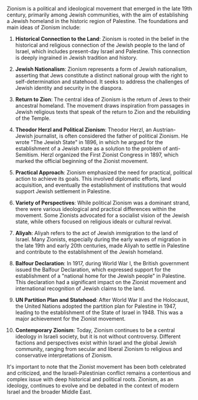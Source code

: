 Zionism is a political and ideological movement that emerged in the late 19th century, primarily among Jewish communities, with the aim of establishing a Jewish homeland in the historic region of Palestine. The foundations and main ideas of Zionism include:

1. **Historical Connection to the Land**: Zionism is rooted in the belief in the historical and religious connection of the Jewish people to the land of Israel, which includes present-day Israel and Palestine. This connection is deeply ingrained in Jewish tradition and history.

2. **Jewish Nationalism**: Zionism represents a form of Jewish nationalism, asserting that Jews constitute a distinct national group with the right to self-determination and statehood. It seeks to address the challenges of Jewish identity and security in the diaspora.

3. **Return to Zion**: The central idea of Zionism is the return of Jews to their ancestral homeland. The movement draws inspiration from passages in Jewish religious texts that speak of the return to Zion and the rebuilding of the Temple.

4. **Theodor Herzl and Political Zionism**: Theodor Herzl, an Austrian-Jewish journalist, is often considered the father of political Zionism. He wrote "The Jewish State" in 1896, in which he argued for the establishment of a Jewish state as a solution to the problem of anti-Semitism. Herzl organized the First Zionist Congress in 1897, which marked the official beginning of the Zionist movement.

5. **Practical Approach**: Zionism emphasized the need for practical, political action to achieve its goals. This involved diplomatic efforts, land acquisition, and eventually the establishment of institutions that would support Jewish settlement in Palestine.

6. **Variety of Perspectives**: While political Zionism was a dominant strand, there were various ideological and practical differences within the movement. Some Zionists advocated for a socialist vision of the Jewish state, while others focused on religious ideals or cultural revival.

7. **Aliyah**: Aliyah refers to the act of Jewish immigration to the land of Israel. Many Zionists, especially during the early waves of migration in the late 19th and early 20th centuries, made Aliyah to settle in Palestine and contribute to the establishment of the Jewish homeland.

8. **Balfour Declaration**: In 1917, during World War I, the British government issued the Balfour Declaration, which expressed support for the establishment of a "national home for the Jewish people" in Palestine. This declaration had a significant impact on the Zionist movement and international recognition of Jewish claims to the land.

9. **UN Partition Plan and Statehood**: After World War II and the Holocaust, the United Nations adopted the partition plan for Palestine in 1947, leading to the establishment of the State of Israel in 1948. This was a major achievement for the Zionist movement.

10. **Contemporary Zionism**: Today, Zionism continues to be a central ideology in Israeli society, but it is not without controversy. Different factions and perspectives exist within Israel and the global Jewish community, ranging from secular and liberal Zionism to religious and conservative interpretations of Zionism.

It's important to note that the Zionist movement has been both celebrated and criticized, and the Israeli-Palestinian conflict remains a contentious and complex issue with deep historical and political roots. Zionism, as an ideology, continues to evolve and be debated in the context of modern Israel and the broader Middle East.
